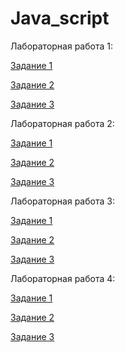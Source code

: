 # Java_script

Лабораторная работа 1:

[Задание 1](/lab_1_1.js)

[Задание 2](/lab_1_2.js)

[Задание 3](/lab_1_3.js)

Лабораторная работа 2:

[Задание 1](/lab2_1.js)

[Задание 2](/lab2_2.js)

[Задание 3](/lab2_3.js)


Лабораторная работа 3:

[Задание 1](/lab_3_1.js)

[Задание 2](/lab_3_2.js)

[Задание 3](/lab_3_3.js)

Лабораторная работа 4:

[Задание 1](/)

[Задание 2](/)

[Задание 3](/)

